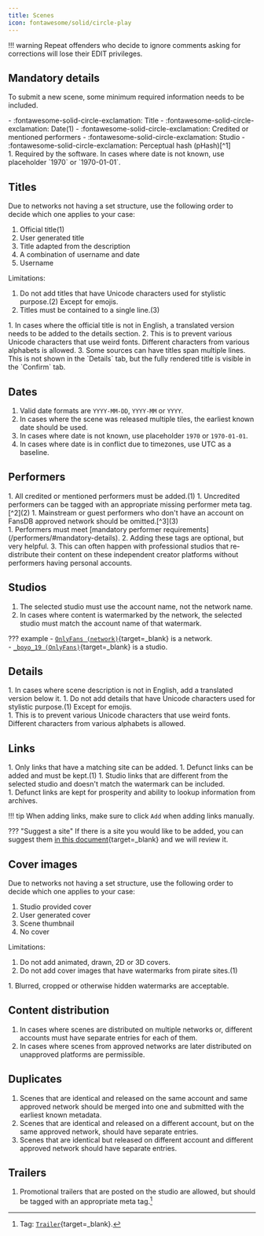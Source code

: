 ```yaml
---
title: Scenes
icon: fontawesome/solid/circle-play
---
```


!!! warning
    Repeat offenders who decide to ignore comments asking for corrections will lose their EDIT privileges.

## Mandatory details

To submit a new scene, some minimum required information needs to be included. 

<div class="annotate" markdown>
- :fontawesome-solid-circle-exclamation: Title
- :fontawesome-solid-circle-exclamation: Date(1)
- :fontawesome-solid-circle-exclamation: Credited or mentioned performers
- :fontawesome-solid-circle-exclamation: Studio
- :fontawesome-solid-circle-exclamation: Perceptual hash (pHash)[^1]
</div>
1.  Required by the software. In cases where date is not known, use placeholder `1970` or `1970-01-01`. 

## Titles

<div class="annotate" markdown>
Due to networks not having a set structure, use the following order to decide which one applies to your case:

1. Official title(1)
1. User generated title
1. Title adapted from the description
1. A combination of username and date
1. Username

Limitations:

1. Do not add titles that have Unicode characters used for stylistic purpose.(2) Except for emojis.
1. Titles must be contained to a single line.(3) 
</div>
1.  In cases where the official title is not in English, a translated version needs to be added to the details section.
2.  This is to prevent various Unicode characters that use weird fonts. Different characters from various alphabets is allowed.
3.  Some sources can have titles span multiple lines. This is not shown in the `Details` tab, but the fully rendered title is visible in the `Confirm` tab. 

## Dates

1. Valid date formats are `YYYY-MM-DD`, `YYYY-MM` or `YYYY`.
1. In cases where the scene was released multiple tiles, the earliest known date should be used.
1. In cases where date is not known, use placeholder `1970` or `1970-01-01`. 
1. In cases where date is in conflict due to timezones, use UTC as a baseline. 

## Performers

<div class="annotate" markdown>
1. All credited or mentioned performers must be added.(1) 
1. Uncredited performers can be tagged with an appropriate missing performer meta tag.[^2](2)
1. Mainstream or guest performers who don't have an account on FansDB approved network should be omitted.[^3](3)
</div>
1.  Performers must meet [mandatory performer requirements](/performers/#mandatory-details). 
2.  Adding these tags are optional, but very helpful.
3.  This can often happen with professional studios that re-distribute their content on these independent creator platforms without performers having personal accounts. 

## Studios

1. The selected studio must use the account name, not the network name.
1. In cases where content is watermarked by the network, the selected studio must match the account name of that watermark. 

??? example
    - [`OnlyFans (network)`](https://fansdb.cc/studios/73e83206-90b0-41b8-acf5-3d74a244ad5a){target=_blank} is a network.  
    - [`_boyo_19 (OnlyFans)`](https://fansdb.cc/studios/e60a6efa-6f9f-4b01-a530-b5d09d8538dc){target=_blank} is a studio.

## Details

<div class="annotate" markdown>
1. In cases where scene description is not in English, add a translated version below it.
1. Do not add details that have Unicode characters used for stylistic purpose.(1) Except for emojis.
</div>
1.  This is to prevent various Unicode characters that use weird fonts. Different characters from various alphabets is allowed.

## Links

<div class="annotate" markdown>
1. Only links that have a matching site can be added.
1. Defunct links can be added and must be kept.(1)
1. Studio links that are different from the selected studio and doesn't match the watermark can be included.
</div>
1.  Defunct links are kept for prosperity and ability to lookup information from archives.

!!! tip
    When adding links, make sure to click `Add` when adding links manually. 

??? "Suggest a site"
    If there is a site you would like to be added, you can suggest them [in this document](https://cryptpad.fr/sheet/#/2/sheet/edit/6DWaSIONfZN4Ty0S2+nEpT6q/){target=_blank} and we will review it.


## Cover images

<div class="annotate" markdown>
Due to networks not having a set structure, use the following order to decide which one applies to your case:

1. Studio provided cover
1. User generated cover
1. Scene thumbnail
1. No cover

Limitations:

1. Do not add animated, drawn, 2D or 3D covers.
1. Do not add cover images that have watermarks from pirate sites.(1)
</div>
1.  Blurred, cropped or otherwise hidden watermarks are acceptable.

## Content distribution

1. In cases where scenes are distributed on multiple networks or, different accounts must have separate entries for each of them.
1. In cases where scenes from approved networks are later distributed on unapproved platforms are permissible.  

## Duplicates

1. Scenes that are identical and released on the same account and same approved network should be merged into one and submitted with the earliest known metadata.
1. Scenes that are identical and released on a different account, but on the same approved network, should have separate entries.
1. Scenes that are identical but released on different account and different approved network should have separate entries.

## Trailers

1. Promotional trailers that are posted on the studio are allowed, but should be tagged with an appropriate meta tag.[^4]

[^1]: Perceptual hash (pHash) can be generated in [Stash](https://github.com/stashapp/stash){target=_blank} by enabling `Generate perceptual hashes` option in Settings > Tasks. 
[^2]: These tags are: [`Missing Performer (Female)`](https://fansdb.cc/tags/0da5f9d7-a766-4eef-887c-fece963feec2){target=_blank}, [`Missing Performer (Male)`](https://fansdb.cc/tags/3ce1c8e4-fbdf-460c-87cd-749a8cf40e83){target=_blank}, [`Missing Performer (Trans)`](https://fansdb.cc/tags/e2b45727-e740-4ff2-b112-a6657727f4bf){target=_blank}.
[^3]: These scenes can be optionally tagged with [`Unverified Performer`](https://fansdb.cc/tags/daa452de-e324-4b0c-811a-4c2e0a277535){target=_blank} tag and mention the performer's name in the scene details. 
[^4]: Tag: [`Trailer`](https://fansdb.cc/tags/d1afaa79-0b33-4bb1-91d0-3d2b3c4f735b){target=_blank}.